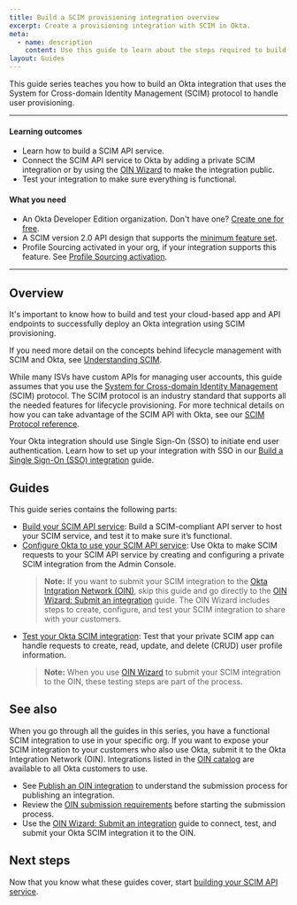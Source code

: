 ```yaml
---
title: Build a SCIM provisioning integration overview
excerpt: Create a provisioning integration with SCIM in Okta.
meta:
  - name: description
    content: Use this guide to learn about the steps required to build an Okta integration that uses SCIM to handle user provisioning.
layout: Guides
---
```


This guide series teaches you how to build an Okta integration that uses the System for Cross-domain Identity Management (SCIM) protocol to handle user provisioning.

---

#### Learning outcomes

* Learn how to build a SCIM API service.
* Connect the SCIM API service to Okta by adding a private SCIM integration or by using the [OIN Wizard](/docs/guides/submit-oin-app/scim/main/) to make the integration public.
* Test your integration to make sure everything is functional.

#### What you need

* An Okta Developer Edition organization. Don't have one? [Create one for free](https://developer.okta.com/signup).
* A SCIM version 2.0 API design that supports the [minimum feature set](/docs/guides/scim-provisioning-integration-prepare/main/#features).
* Profile Sourcing activated in your org, if your integration supports this feature. See [Profile Sourcing activation](/docs/guides/scim-provisioning-integration-test/main/#profile-sourcing-activation).

---

## Overview

It's important to know how to build and test your cloud-based app and API endpoints to successfully deploy an Okta integration using SCIM provisioning.

If you need more detail on the concepts behind lifecycle management with SCIM and Okta, see [Understanding SCIM](/docs/concepts/scim/).

While many ISVs have custom APIs for managing user accounts, this guide assumes that you use the [System for Cross-domain Identity Management](https://scim.cloud) (SCIM) protocol. The SCIM protocol is an industry standard that supports all the needed features for lifecycle provisioning. For more technical details on how you can take advantage of the SCIM API with Okta, see our [SCIM Protocol reference](https://developer.okta.com/docs/api/openapi/okta-scim/guides/).

Your Okta integration should use Single Sign-On (SSO) to initiate end user authentication. Learn how to set up your integration with SSO in our [Build a Single Sign-On (SSO) integration](/docs/guides/build-sso-integration/) guide.

## Guides

This guide series contains the following parts:

* [Build your SCIM API service](/docs/guides/scim-provisioning-integration-prepare/): Build a SCIM-compliant API server to host your SCIM service, and test it to make sure it’s functional.
* [Configure Okta to use your SCIM API service](/docs/guides/scim-provisioning-integration-connect/): Use Okta to make SCIM requests to your SCIM API service by creating and configuring a private SCIM integration from the Admin Console.
  > **Note:** If you want to submit your SCIM integration to the [Okta Intgration Network (OIN)](https://www.okta.com/integrations/), skip this guide and go directly to the [OIN Wizard: Submit an integration](/docs/guides/submit-oin-app/scim/main/) guide. The OIN Wizard includes steps to create, configure, and test your SCIM integration to share with your customers.
* [Test your Okta SCIM integration](/docs/guides/scim-provisioning-integration-test/): Test that your private SCIM app can handle requests to create, read, update, and delete (CRUD) user profile information.
  > **Note:** When you use [OIN Wizard](/docs/guides/submit-oin-app/scim/main/#test-your-integration) to submit your SCIM integration to the OIN, these testing steps are part of the process.

## See also

When you go through all the guides in this series, you have a functional SCIM integration to use in your specific org. If you want to expose your SCIM integration to your customers who also use Okta, submit it to the Okta Integration Network (OIN). Integrations listed in the [OIN catalog](https://www.okta.com/integrations/) are available to all Okta customers to use.

* See [Publish an OIN integration](/docs/guides/submit-app-overview/) to understand the submission process for publishing an integration.
* Review the [OIN submission requirements](/docs/guides/submit-app-prereq/) before starting the submission process.
* Use the [OIN Wizard: Submit an integration](/docs/guides/submit-oin-app/scim/main/) guide to connect, test, and submit your Okta SCIM integration it to the OIN.

## Next steps

Now that you know what these guides cover, start [building your SCIM API service](/docs/guides/scim-provisioning-integration-prepare/).
